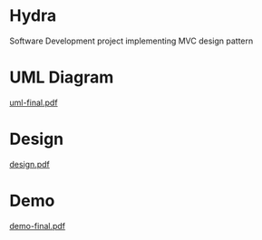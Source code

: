 # Hydra
Software Development project implementing MVC design pattern

# UML Diagram
[uml-final.pdf](https://github.com/sanat77/Hydra/files/10350618/uml-final.pdf)


# Design
[design.pdf](https://github.com/sanat77/Hydra/files/10350613/design.pdf)


# Demo
[demo-final.pdf](https://github.com/sanat77/Hydra/files/10350611/demo-final.pdf)
